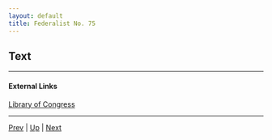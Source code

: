 ```yaml
---
layout: default
title: Federalist No. 75
---
```


## Text

---
#### External Links
[Library of Congress]()

---

[Prev](74.md) | [Up](README.md) | [Next](76.md)

